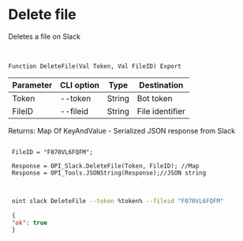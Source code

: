 ﻿---
sidebar_position: 4
---

# Delete file
 Deletes a file on Slack


<br/>


`Function DeleteFile(Val Token, Val FileID) Export`

 | Parameter | CLI option | Type | Destination |
 |-|-|-|-|
 | Token | --token | String | Bot token |
 | FileID | --fileid | String | File identifier |

 
 Returns: Map Of KeyAndValue - Serialized JSON response from Slack





```bsl title="Code example"
 
 FileID = "F070VL6FQFM";
 
 Response = OPI_Slack.DeleteFile(Token, FileID); //Map
 Response = OPI_Tools.JSONString(Response);//JSON string
 
```
	


```sh title="CLI command example"
 
 oint slack DeleteFile --token %token% --fileid "F070VL6FQFM"

```

```json title="Result"
 {
 "ok": true
 }
```
